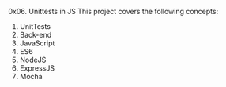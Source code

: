 0x06. Unittests in JS
This project covers the following concepts:
1. UnitTests
2. Back-end
3. JavaScript
4. ES6
5. NodeJS
6. ExpressJS
7. Mocha

